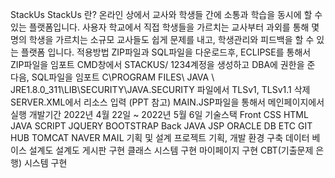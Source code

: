 StackUs
StackUs 란?
온라인 상에서 교사와 학생들 간에 소통과 학습을 동시에 할 수 있는 플랫폼입니다.
사용자
학교에서 직접 학생들을 가르치는 교사부터 과외를 통해 몇명의 학생을 가르치는 소규모 교사들도 쉽게 문제를 내고, 학생관리와 피드백을 할 수 있는 플랫폼 입니다.
적용방법
ZIP파일과 SQL파일을 다운로드후, ECLIPSE를 통해서 ZIP파일을 임포트
CMD창에서 STACKUS/ 1234계정을 생성하고 DBA에 권한을 준 다음, SQL파일을 임포트
C\PROGRAM FILES\ JAVA \ JRE1.8.0_311\LIB\SECURITY\JAVA.SECURITY 파일에서 TLSv1, TLSv1.1 삭제
SERVER.XML에서 리소스 입력 (PPT 참고)
MAIN.JSP파일을 통해서 메인페이지에서 실행
개발기간
2022년 4월 22일 ~ 2022년 5월 6일
기술스택
Front
CSS
HTML
JAVA SCRIPT
JQUERY
BOOTSTRAP
Back
JAVA
JSP
ORACLE DB
ETC
GIT HUB
TOMCAT
NAVER MAIL
기획 및 설계
프로젝트 기획, 개발 환경 구축
데이터 베이스 설계도 설계도
게시판 구현
클래스 시스템 구현
마이페이지 구현
CBT(기출문제 은행) 시스템 구현
